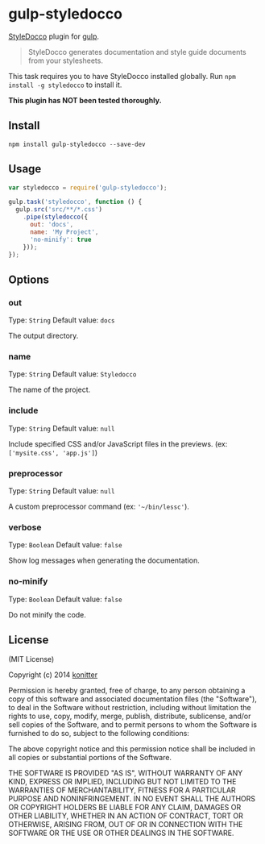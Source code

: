 # gulp-styledocco

[StyleDocco](https://github.com/jacobrask/styledocco) plugin for [gulp](https://github.com/wearefractal/gulp).

> StyleDocco generates documentation and style guide documents from your stylesheets.

This task requires you to have StyleDocco installed globally. Run `npm install -g styledocco` to install it.

**This plugin has NOT been tested thoroughly.**

## Install

```
npm install gulp-styledocco --save-dev
```

## Usage
```javascript
var styledocco = require('gulp-styledocco');

gulp.task('styledocco', function () {
  gulp.src('src/**/*.css')
    .pipe(styledocco({
      out: 'docs',
      name: 'My Project',
      'no-minify': true
    }));
});
```

## Options

### out

Type: `String`
Default value: `docs`

The output directory.

### name

Type: `String`
Default value: `Styledocco`

The name of the project.

### include

Type: `String`
Default value: `null`

Include specified CSS and/or JavaScript files in the previews. (ex: `['mysite.css', 'app.js']`)

### preprocessor

Type: `String`
Default value: `null`

A custom preprocessor command (ex: `'~/bin/lessc'`).

### verbose

Type: `Boolean`
Default value: `false`

Show log messages when generating the documentation.

### no-minify

Type: `Boolean`
Default value: `false`

Do not minify the code.

## License

(MIT License)

Copyright (c) 2014 [konitter](http://re-dzine.net/)

Permission is hereby granted, free of charge, to any person obtaining
a copy of this software and associated documentation files (the
"Software"), to deal in the Software without restriction, including
without limitation the rights to use, copy, modify, merge, publish,
distribute, sublicense, and/or sell copies of the Software, and to
permit persons to whom the Software is furnished to do so, subject to
the following conditions:

The above copyright notice and this permission notice shall be
included in all copies or substantial portions of the Software.

THE SOFTWARE IS PROVIDED "AS IS", WITHOUT WARRANTY OF ANY KIND,
EXPRESS OR IMPLIED, INCLUDING BUT NOT LIMITED TO THE WARRANTIES OF
MERCHANTABILITY, FITNESS FOR A PARTICULAR PURPOSE AND
NONINFRINGEMENT. IN NO EVENT SHALL THE AUTHORS OR COPYRIGHT HOLDERS BE
LIABLE FOR ANY CLAIM, DAMAGES OR OTHER LIABILITY, WHETHER IN AN ACTION
OF CONTRACT, TORT OR OTHERWISE, ARISING FROM, OUT OF OR IN CONNECTION
WITH THE SOFTWARE OR THE USE OR OTHER DEALINGS IN THE SOFTWARE.
